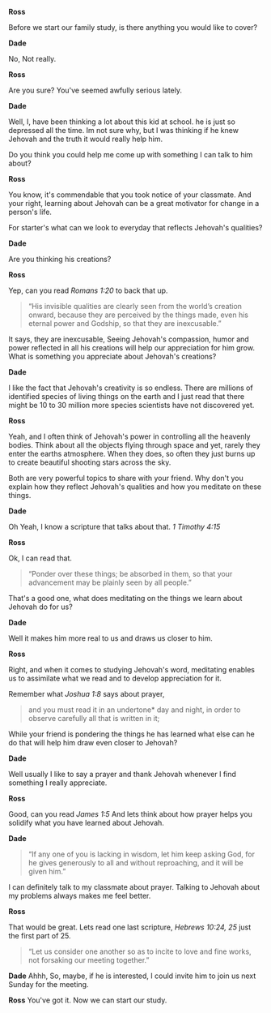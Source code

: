 
**Ross** 

Before we start our family study, is there anything you
would like to cover?

**Dade** 

No, Not really.

**Ross** 

Are you sure? You've seemed awfully serious lately.

**Dade** 

Well, I, have been thinking a lot about this kid at school. he is just 
so depressed all the time. Im not sure why, but I was thinking if he knew
Jehovah and the truth it would really help him.

Do you think you could help me come up with something I can talk to him about?

**Ross**

You know, it's commendable that you took notice of your classmate. And
your right, learning about Jehovah can be a great motivator for change 
in a person's life.

For starter's what can we look to everyday that reflects Jehovah's qualities?

**Dade**

Are you thinking his creations?

**Ross**

Yep, can you read _Romans 1:20_ to back that up.

> “His invisible qualities are clearly seen from the world’s creation onward, 
> because they are perceived by the things made, even his eternal power and 
> Godship, so that they are inexcusable.”

It says, they are inexcusable, Seeing Jehovah's compassion, humor and power reflected in
all his creations will help our appreciation for him grow. What is something 
you appreciate about Jehovah's creations?

**Dade**

I like the fact that Jehovah's creativity is so endless. There are millions of
identified species of living things on the earth and I just read that there might
be 10 to 30 million more species scientists have not discovered yet.

**Ross**

Yeah, and I often think of Jehovah's power in
controlling all the heavenly bodies. Think about all the objects flying through 
space and yet, rarely they enter the earths atmosphere. When they does, so often they
just burns up to create beautiful shooting stars across the sky.

Both are very powerful topics to share with your friend. Why don't you explain 
how they reflect Jehovah's qualities and how you meditate on these things. 

**Dade**

Oh Yeah, I know a scripture that talks about that. _1 Timothy 4:15_

**Ross**

Ok, I can read that.

> “Ponder over these things; be absorbed in them, so that your advancement may 
> be plainly seen by all people.”

That's a good one, what does meditating on the things we learn about Jehovah do
for us? 

**Dade**

Well it makes him more real to us and draws us closer to him.

**Ross**

Right, and when it comes to studying Jehovah's word, meditating enables us to 
assimilate what we read and to develop appreciation for it.

Remember what _Joshua 1:8_ says about prayer,

> and you must read it in an undertone* day and night, in order to observe 
> carefully all that is written in it;

While your friend is pondering the things he has learned what else
can he do that will help him draw even closer to Jehovah? 

**Dade**

Well usually I like to say a prayer and thank Jehovah whenever I find something 
I really appreciate. 

**Ross**

Good, can you read _James 1:5_ And lets think about how prayer helps you solidify
what you have learned about Jehovah.

**Dade**

> “If any one of you is lacking in wisdom, let him keep asking God, for he gives 
> generously to all and without reproaching, and it will be given him.”

I can definitely talk to my classmate about prayer. Talking to
Jehovah about my problems always makes me feel better.

**Ross**

That would be great. Lets read one last scripture, _Hebrews 10:24, 25_ just the first part of 25. 

> “Let us consider one another so as to incite to love and fine works, not 
> forsaking our meeting together.”

**Dade** Ahhh, So, maybe, if he is interested, I could invite him to join us 
next Sunday for the meeting.

**Ross** You've got it. Now we can start our study.
